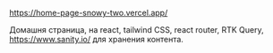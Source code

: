 https://home-page-snowy-two.vercel.app/

Домашня страница, на react, tailwind CSS, react router, RTK Query, https://www.sanity.io/ для хранения контента.
